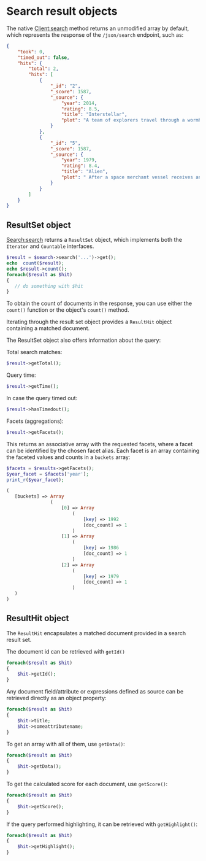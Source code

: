 # Search result objects

The native [Client:search](lowlevelclient.md#search) method returns an unmodified array by default, which represents the response of the `/json/search` endpoint, such as:

```json
{
    "took": 0,
    "timed_out": false,
    "hits": {
        "total": 2,
        "hits": [
            {
                "_id": "2",
                "_score": 1587,
                "_source": {
                    "year": 2014,
                    "rating": 8.5,
                    "title": "Interstellar",
                    "plot": "A team of explorers travel through a wormhole in space in an attempt to ensure humanity's survival."
                }
            },
            {
                "_id": "5",
                "_score": 1587,
                "_source": {
                    "year": 1979,
                    "rating": 8.4,
                    "title": "Alien",
                    "plot": " After a space merchant vessel receives an unknown transmission as a distress call, one of the team's member is attacked by a mysterious life form and they soon realize that its life cycle has merely begun."
                }
            }
        ]
    }
}
```


## ResultSet object

[Search:search](searchclass.md#search) returns a `ResultSet` object, which implements both the `Iterator` and `Countable` interfaces.

```php
$result = $search->search('...')->get();
echo  count($result);
echo $result->count();
foreach($result as $hit)
{
   // do something with $hit
}
```   
To obtain the count of documents in the response, you can use either the `count()` function or the object's `count()` method.

Iterating through the result set object provides a `ResultHit` object containing a matched document.

The ResultSet object also offers information about the query:

Total search matches:

```php
$result->getTotal();
```

Query time:
```php
$result->getTime();
```

In case the query timed out:

```php
$result->hasTimedout();
```

Facets (aggregations):

```php
$result->getFacets();
```
This returns an associative array with the requested facets, where a facet can be identified by the chosen facet alias.
Each facet is an array containing the faceted values and counts in a `buckets` array:

``` php
$facets = $results->getFacets();
$year_facet = $facets['year'];
print_r($year_facet);

(
   [buckets] => Array
                (
                    [0] => Array
                        (
                            [key] => 1992
                            [doc_count] => 1
                        )
                    [1] => Array
                        (
                            [key] => 1986
                            [doc_count] => 1
                        )
                    [2] => Array
                        (
                            [key] => 1979
                            [doc_count] => 1
                        )
   )
)
```
 
 ## ResultHit object
 
The `ResultHit` encapsulates a matched document provided in a search result set.

The document id can be retrieved with `getId()`

```php
foreach($result as $hit)
{
    $hit->getId();
}
```

Any document field/attribute or expressions defined as source can be retrieved directly as an object property:

```php
foreach($result as $hit)
{
    $hit->title;
    $hit->someattributename;
}
```
To get an array with all of them, use `getData()`:

```php
foreach($result as $hit)
{
    $hit->getData();
}
```

To get the calculated score for each document, use `getScore()`:


```php
foreach($result as $hit)
{
    $hit->getScore();
}
```

If the query performed highlighting, it can be retrieved with `getHighlight()`:

```php
foreach($result as $hit)
{
    $hit->getHighlight();
}
```
<!-- proofread -->

